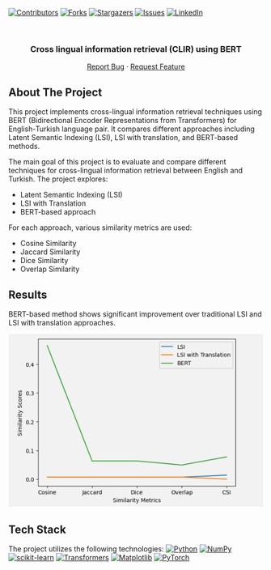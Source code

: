 <a name="readme-top"></a>


<!-- PROJECT SHIELDS -->
[![Contributors][contributors-shield]][contributors-url]
[![Forks][forks-shield]][forks-url]
[![Stargazers][stars-shield]][stars-url]
[![Issues][issues-shield]][issues-url]
[![LinkedIn][linkedin-shield]][linkedin-url]



<!-- PROJECT LOGO -->
<br />
<div align="center">

<h3 align="center"> Cross lingual information retrieval (CLIR) using BERT</h3>

  <p align="center">
<!--     <a href="https://github.com/youssef-mansor/CLIR-using-BERT">View Demo</a> -->
<!--     · -->
    <a href="https://github.com/youssef-mansor/CLIR-using-BERT/issues">Report Bug</a>
    ·
    <a href="https://github.com/youssef-mansor/CLIR-using-BERT/issues">Request Feature</a>
  </p>
</div>


<!-- ABOUT THE PROJECT -->


## About The Project

This project implements cross-lingual information retrieval techniques using BERT (Bidirectional Encoder Representations from Transformers) for English-Turkish language pair. It compares different approaches including Latent Semantic Indexing (LSI), LSI with translation, and BERT-based methods.

The main goal of this project is to evaluate and compare different techniques for cross-lingual information retrieval between English and Turkish. The project explores:

- Latent Semantic Indexing (LSI)
- LSI with Translation
- BERT-based approach

For each approach, various similarity metrics are used:

- Cosine Similarity
- Jaccard Similarity
- Dice Similarity
- Overlap Similarity

## Results

BERT-based method shows significant improvement over traditional LSI and LSI with translation approaches.

![Image](CLIR_comparison1.png)

## Tech Stack
The project utilizes the following technologies:
[![Python](https://img.shields.io/badge/python-3670A0?style=for-the-badge&logo=python&logoColor=ffdd54)](https://www.python.org/)
[![NumPy](https://img.shields.io/badge/numpy-%23013243.svg?style=for-the-badge&logo=numpy&logoColor=white)](https://numpy.org/)
[![scikit-learn](https://img.shields.io/badge/scikit--learn-%23F7931E.svg?style=for-the-badge&logo=scikit-learn&logoColor=white)](https://scikit-learn.org/)
[![Transformers](https://img.shields.io/badge/Transformers-FF6F00?style=for-the-badge&logo=Transformers&logoColor=white)](https://huggingface.co/transformers/)
[![Matplotlib](https://img.shields.io/badge/Matplotlib-%23ffffff.svg?style=for-the-badge&logo=Matplotlib&logoColor=black)](https://matplotlib.org/)
[![PyTorch](https://img.shields.io/badge/PyTorch-%23EE4C2C.svg?style=for-the-badge&logo=PyTorch&logoColor=white)](https://pytorch.org/)






<!-- MARKDOWN LINKS & IMAGES -->
[contributors-shield]: https://img.shields.io/github/contributors/youssef-mansor/CLIR-using-BERT.svg?style=for-the-badge
[contributors-url]: https://github.com/youssef-mansor/CLIR-using-BERT/graphs/contributors
[forks-shield]: https://img.shields.io/github/forks/youssef-mansor/CLIR-using-BERT.svg?style=for-the-badge
[forks-url]: https://github.com/youssef-mansor/CLIR-using-BERT/network/members
[stars-shield]: https://img.shields.io/github/stars/youssef-mansor/CLIR-using-BERT.svg?style=for-the-badge
[stars-url]: https://github.com/youssef-mansor/CLIR-using-BERT/stargazers
[issues-shield]: https://img.shields.io/github/issues/youssef-mansor/CLIR-using-BERT.svg?style=for-the-badge
[issues-url]: https://github.com/youssef-mansor/CLIR-using-BERT/issues
[license-shield]: https://img.shields.io/github/license/youssef-mansor/CLIR-using-BERT.svg?style=for-the-badge
[license-url]: https://github.com/youssef-mansor/CLIR-using-BERT/blob/main/LICENSE
[linkedin-shield]: https://img.shields.io/badge/-LinkedIn-black.svg?style=for-the-badge&logo=linkedin&colorB=555
[linkedin-url]: https://www.linkedin.com/in/youssef-m-86a690174/
[product-screenshot]: images/screenshot.png

